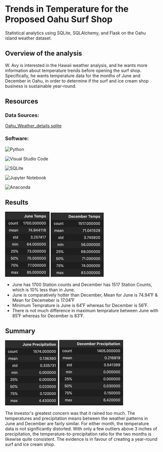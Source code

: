 # Trends in Temperature for the Proposed Oahu Surf Shop
Statistical analytics using SQLite, SQLAlchemy, and Flask on the Oahu island weather dataset.


## Overview of the analysis

W. Avy is interested in the Hawaii weather analysis, and he wants more information about temperature trends before opening the surf shop. Specifically, he wants temperature data for the months of June and December in Oahu, in order to determine if the surf and ice cream shop business is sustainable year-round.

## Resources 
### Data Sources: 
[Oahu_Weather_details sqlite](/hawaii.sqlite)
 

### Software:

![Python](https://img.shields.io/badge/python-3670A0?style=for-the-badge&logo=python&logoColor=ffdd54)

![Visual Studio Code](https://img.shields.io/badge/Visual%20Studio%20Code-0078d7.svg?style=for-the-badge&logo=visual-studio-code&logoColor=white)

![SQLite](https://img.shields.io/badge/sqlite-%2307405e.svg?style=for-the-badge&logo=sqlite&logoColor=white)

![Jupyter Notebook](https://img.shields.io/badge/jupyter-%23FA0F00.svg?style=for-the-badge&logo=jupyter&logoColor=white)

![Anaconda](https://img.shields.io/badge/Anaconda-%2344A833.svg?style=for-the-badge&logo=anaconda&logoColor=white)


## Results


![June_Temps](/Resources/June_Temps.png)  ![December_Temps](/Resources/December_Temps.png)

- June has 1700 Station counts and December has 1517 Station Counts, which is 10% less than in June.
- June is comparatively hotter than December, Mean for June is 74.94˚F & Mean for Decemeber is 17.04˚F
- Minimum Temprature is June is 64˚F whereas for December is 56˚F.
- There is not much difference in maximum temprature between June with 85˚F whereas for December is 83˚F.

## Summary

![June_Precipitation](/Resources/June_Precipitation.png)  ![Dec_Precipitation](/Resources/Dec_Precipitation.png)

The investor's greatest concern was that it rained too much. The temperatures and precipitation means between the weather patterns in June and December are fairly similar. For either month, the temperature data is not significantly distorted. With only a few outliers above 3 inches of precipitation, the temperature-to-precipitation ratio for the two months is likewise quite consistent. The evidence is in favour of creating a year-round surf and ice cream shop.